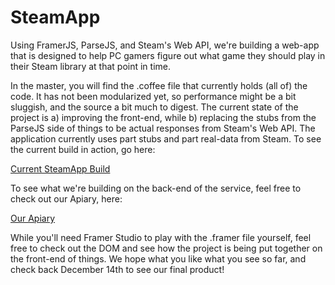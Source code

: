# SteamApp
Using FramerJS, ParseJS, and Steam's Web API, we're building a web-app that is designed to help PC gamers figure out what game they should play in their Steam library at that point in time.

In the master, you will find the .coffee file that currently holds (all of) the code. It has not been modularized yet, so performance might be a bit sluggish, and the source a bit much to digest. The current state of the project is a) improving the front-end, while b) replacing the stubs from the ParseJS side of things to be actual responses from Steam's Web API. The application currently uses part stubs and part real-data from Steam. To see the current build in action, go here:

<a href="http://share.framerjs.com/c1gzxydzhzza/">Current SteamApp Build</a>

To see what we're building on the back-end of the service, feel free to check out our Apiary, here:

<a href="http://docs.hcisteamapp.apiary.io/#reference">Our Apiary</a>

While you'll need Framer Studio to play with the .framer file yourself, feel free to check out the DOM and see how the project is being put together on the front-end of things. We hope what you like what you see so far, and check back December 14th to see our final product!
